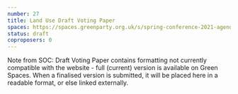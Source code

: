 ```yaml
---
number: 27
title: Land Use Draft Voting Paper
spaces: https://spaces.greenparty.org.uk/s/spring-conference-2021-agenda-forum2/?contentId=78577
status: draft
coproposers: 0
---
```

Note from SOC: Draft Voting Paper contains formatting not currently compatible with the website - full (current) version is available on Green Spaces. When a finalised version is submitted, it will be placed here in a readable format, or else linked externally.
